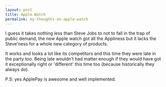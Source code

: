 ```yaml
---
layout: post
title: Apple Watch
permalink: my-thoughts-on-apple-watch
---
```


I guess it takes nothing less than Steve Jobs to not to fall in the trap of public demand, the new Apple watch got all the Appliness but it lacks the Steve'ness for a whole new category of products.

It works and looks a lot like its competitors and this time they were late in the party too. Being late wouldn't had matter enough if they would have got it exceptionally right or 'different' this time too (because historically they always do). 

P.S: yes ApplePay is awesome and well implemented.
